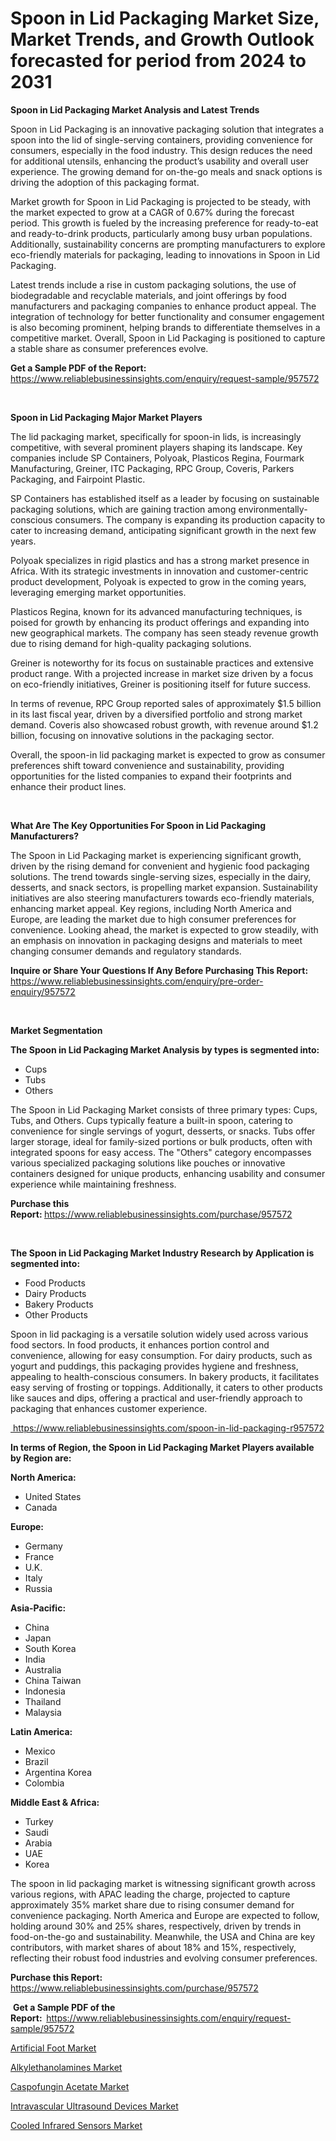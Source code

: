 <p><h1>Spoon in Lid Packaging Market Size, Market Trends, and Growth Outlook forecasted for period from 2024 to 2031</h1></p><p><strong>Spoon in Lid Packaging Market Analysis and Latest Trends</strong></p>
<p><p>Spoon in Lid Packaging is an innovative packaging solution that integrates a spoon into the lid of single-serving containers, providing convenience for consumers, especially in the food industry. This design reduces the need for additional utensils, enhancing the product’s usability and overall user experience. The growing demand for on-the-go meals and snack options is driving the adoption of this packaging format.</p><p>Market growth for Spoon in Lid Packaging is projected to be steady, with the market expected to grow at a CAGR of 0.67% during the forecast period. This growth is fueled by the increasing preference for ready-to-eat and ready-to-drink products, particularly among busy urban populations. Additionally, sustainability concerns are prompting manufacturers to explore eco-friendly materials for packaging, leading to innovations in Spoon in Lid Packaging.</p><p>Latest trends include a rise in custom packaging solutions, the use of biodegradable and recyclable materials, and joint offerings by food manufacturers and packaging companies to enhance product appeal. The integration of technology for better functionality and consumer engagement is also becoming prominent, helping brands to differentiate themselves in a competitive market. Overall, Spoon in Lid Packaging is positioned to capture a stable share as consumer preferences evolve.</p></p>
<p><strong>Get a Sample PDF of the Report:&nbsp;</strong> <a href="https://www.reliablebusinessinsights.com/enquiry/request-sample/957572?utm_campaign=96&utm_medium=2&utm_source=Github&utm_content=ia&utm_term=06112024&utm_id=spoon-in-lid-packaging">https://www.reliablebusinessinsights.com/enquiry/request-sample/957572</a></p>
<p>&nbsp;</p>
<p><strong>Spoon in Lid Packaging Major Market Players</strong></p>
<p><p>The lid packaging market, specifically for spoon-in lids, is increasingly competitive, with several prominent players shaping its landscape. Key companies include SP Containers, Polyoak, Plasticos Regina, Fourmark Manufacturing, Greiner, ITC Packaging, RPC Group, Coveris, Parkers Packaging, and Fairpoint Plastic. </p><p>SP Containers has established itself as a leader by focusing on sustainable packaging solutions, which are gaining traction among environmentally-conscious consumers. The company is expanding its production capacity to cater to increasing demand, anticipating significant growth in the next few years.</p><p>Polyoak specializes in rigid plastics and has a strong market presence in Africa. With its strategic investments in innovation and customer-centric product development, Polyoak is expected to grow in the coming years, leveraging emerging market opportunities.</p><p>Plasticos Regina, known for its advanced manufacturing techniques, is poised for growth by enhancing its product offerings and expanding into new geographical markets. The company has seen steady revenue growth due to rising demand for high-quality packaging solutions.</p><p>Greiner is noteworthy for its focus on sustainable practices and extensive product range. With a projected increase in market size driven by a focus on eco-friendly initiatives, Greiner is positioning itself for future success.</p><p>In terms of revenue, RPC Group reported sales of approximately $1.5 billion in its last fiscal year, driven by a diversified portfolio and strong market demand. Coveris also showcased robust growth, with revenue around $1.2 billion, focusing on innovative solutions in the packaging sector.</p><p>Overall, the spoon-in lid packaging market is expected to grow as consumer preferences shift toward convenience and sustainability, providing opportunities for the listed companies to expand their footprints and enhance their product lines.</p></p>
<p>&nbsp;</p>
<p><strong>What Are The Key Opportunities For Spoon in Lid Packaging Manufacturers?</strong></p>
<p><p>The Spoon in Lid Packaging market is experiencing significant growth, driven by the rising demand for convenient and hygienic food packaging solutions. The trend towards single-serving sizes, especially in the dairy, desserts, and snack sectors, is propelling market expansion. Sustainability initiatives are also steering manufacturers towards eco-friendly materials, enhancing market appeal. Key regions, including North America and Europe, are leading the market due to high consumer preferences for convenience. Looking ahead, the market is expected to grow steadily, with an emphasis on innovation in packaging designs and materials to meet changing consumer demands and regulatory standards.</p></p>
<p><strong>Inquire or Share Your Questions If Any Before Purchasing This Report:</strong> <a href="https://www.reliablebusinessinsights.com/enquiry/pre-order-enquiry/957572?utm_campaign=96&utm_medium=2&utm_source=Github&utm_content=ia&utm_term=06112024&utm_id=spoon-in-lid-packaging">https://www.reliablebusinessinsights.com/enquiry/pre-order-enquiry/957572</a></p>
<p>&nbsp;</p>
<p><strong>Market Segmentation</strong></p>
<p><strong>The Spoon in Lid Packaging Market Analysis by types is segmented into:</strong></p>
<p><ul><li>Cups</li><li>Tubs</li><li>Others</li></ul></p>
<p><p>The Spoon in Lid Packaging Market consists of three primary types: Cups, Tubs, and Others. Cups typically feature a built-in spoon, catering to convenience for single servings of yogurt, desserts, or snacks. Tubs offer larger storage, ideal for family-sized portions or bulk products, often with integrated spoons for easy access. The "Others" category encompasses various specialized packaging solutions like pouches or innovative containers designed for unique products, enhancing usability and consumer experience while maintaining freshness.</p></p>
<p><strong>Purchase this Report:&nbsp;</strong><a href="https://www.reliablebusinessinsights.com/purchase/957572?utm_campaign=96&utm_medium=2&utm_source=Github&utm_content=ia&utm_term=06112024&utm_id=spoon-in-lid-packaging">https://www.reliablebusinessinsights.com/purchase/957572</a></p>
<p>&nbsp;</p>
<p><strong>The Spoon in Lid Packaging Market Industry Research by Application is segmented into:</strong></p>
<p><ul><li>Food Products</li><li>Dairy Products</li><li>Bakery Products</li><li>Other Products</li></ul></p>
<p><p>Spoon in lid packaging is a versatile solution widely used across various food sectors. In food products, it enhances portion control and convenience, allowing for easy consumption. For dairy products, such as yogurt and puddings, this packaging provides hygiene and freshness, appealing to health-conscious consumers. In bakery products, it facilitates easy serving of frosting or toppings. Additionally, it caters to other products like sauces and dips, offering a practical and user-friendly approach to packaging that enhances customer experience.</p></p>
<p><a href="https://www.reliablebusinessinsights.com/spoon-in-lid-packaging-r957572?utm_campaign=96&utm_medium=2&utm_source=Github&utm_content=ia&utm_term=06112024&utm_id=spoon-in-lid-packaging">&nbsp;https://www.reliablebusinessinsights.com/spoon-in-lid-packaging-r957572</a></p>
<p><strong>In terms of Region, the Spoon in Lid Packaging Market Players available by Region are:</strong></p>
<p>
    <p> <strong> North America: </strong>
        <ul>
            <li>United States</li>
            <li>Canada</li>
        </ul>
        </p> 
    <p> <strong> Europe: </strong>
        <ul>
            <li>Germany</li>
            <li>France</li>
            <li>U.K.</li>
            <li>Italy</li>
            <li>Russia</li>
        </ul>
        </p> 
    <p> <strong> Asia-Pacific: </strong>
        <ul>
            <li>China</li>
            <li>Japan</li>
            <li>South Korea</li>
            <li>India</li>
            <li>Australia</li>
            <li>China Taiwan</li>
            <li>Indonesia</li>
            <li>Thailand</li>
            <li>Malaysia</li>
        </ul>
        </p> 
    <p> <strong> Latin America: </strong>
        <ul>
            <li>Mexico</li>
            <li>Brazil</li>
            <li>Argentina Korea</li>
            <li>Colombia</li>
        </ul>
        </p> 
    <p> <strong> Middle East & Africa: </strong>
        <ul>
            <li>Turkey</li>
            <li>Saudi</li>
            <li>Arabia</li>
            <li>UAE</li>
            <li>Korea</li>
        </ul>
    </p>
    </p>
<p><p>The spoon in lid packaging market is witnessing significant growth across various regions, with APAC leading the charge, projected to capture approximately 35% market share due to rising consumer demand for convenience packaging. North America and Europe are expected to follow, holding around 30% and 25% shares, respectively, driven by trends in food-on-the-go and sustainability. Meanwhile, the USA and China are key contributors, with market shares of about 18% and 15%, respectively, reflecting their robust food industries and evolving consumer preferences.</p></p>
<p><strong>Purchase this Report: </strong><a href="https://www.reliablebusinessinsights.com/purchase/957572?utm_campaign=96&utm_medium=2&utm_source=Github&utm_content=ia&utm_term=06112024&utm_id=spoon-in-lid-packaging">https://www.reliablebusinessinsights.com/purchase/957572</a></p>
<p>&nbsp;<strong>Get a Sample PDF of the Report:&nbsp;&nbsp;</strong><a href="https://www.reliablebusinessinsights.com/enquiry/request-sample/957572?utm_campaign=96&utm_medium=2&utm_source=Github&utm_content=ia&utm_term=06112024&utm_id=spoon-in-lid-packaging">https://www.reliablebusinessinsights.com/enquiry/request-sample/957572</a></p>
<p><strong></strong></p>
<p><p><a href="https://issuu.com/reportprime-2/docs/artificial-foot-market-size-2030.pp_49b1b874bbb65c?utm_campaign=96&utm_medium=2&utm_source=Github&utm_content=ia&utm_term=06112024&utm_id=spoon-in-lid-packaging">Artificial Foot Market</a></p><p><a href="https://github.com/MegiDuro586/Market-Research-Report-List-1/blob/main/alkylethanolamines-market.md?utm_campaign=96&utm_medium=2&utm_source=Github&utm_content=ia&utm_term=06112024&utm_id=spoon-in-lid-packaging">Alkylethanolamines Market</a></p><p><a href="https://github.com/akrenkthongy/Market-Research-Report-List-1/blob/main/caspofungin-acetate-market.md?utm_campaign=96&utm_medium=2&utm_source=Github&utm_content=ia&utm_term=06112024&utm_id=spoon-in-lid-packaging">Caspofungin Acetate Market</a></p><p><a href="https://www.linkedin.com/pulse/global-intravascular-ultrasound-devices-nexus-sector-confluences-wrdte?utm_campaign=96&utm_medium=2&utm_source=Github&utm_content=ia&utm_term=06112024&utm_id=spoon-in-lid-packaging">Intravascular Ultrasound Devices Market</a></p><p><a href="https://www.linkedin.com/pulse/global-cooled-infrared-sensors-market-trends-forecasts-strategic-gtlce?utm_campaign=96&utm_medium=2&utm_source=Github&utm_content=ia&utm_term=06112024&utm_id=spoon-in-lid-packaging">Cooled Infrared Sensors Market</a></p></p>